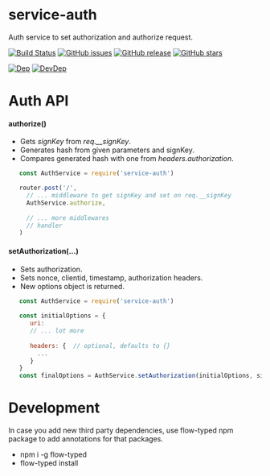 # service-auth
Auth service to set authorization and authorize request.

[![Build Status](https://travis-ci.org/renderforest/service-auth.svg?branch=master)](https://travis-ci.org/renderforest/service-auth)
[![GitHub issues](https://img.shields.io/github/issues/renderforest/service-auth.svg)](https://github.com/renderforest/service-auth/issues)
[![GitHub release](https://img.shields.io/github/release/renderforest/service-auth.svg)](https://github.com/renderforest/service-auth/releases)
[![GitHub stars](https://img.shields.io/github/stars/renderforest/service-auth.svg)](https://github.com/renderforest/service-auth/stargazers)

[![Dep](https://img.shields.io/david/renderforest/service-auth.svg)](https://david-dm.org/renderforest/service-auth)
[![DevDep](https://img.shields.io/david/dev/renderforest/service-auth.svg)](https://david-dm.org/renderforest/service-auth?type=dev)

# Auth API

#### authorize()

  * Gets *signKey* from *req.__signKey*.
  * Generates hash from given parameters and signKey.
  * Compares generated hash with one from *headers.authorization*.
 
  ``` javascript
     const AuthService = require('service-auth')
  
     router.post('/',
       // ... middleware to get signKey and set on req.__signKey
       AuthService.authorize,
      
       // ... more middlewares
       // handler
     )
  ```

#### setAuthorization(...)

  * Sets authorization.
  * Sets nonce, clientid, timestamp, authorization headers.
  * New options object is returned.
 
  ``` javascript
     const AuthService = require('service-auth')
   
     const initialOptions = {
        uri: 
        // ... lot more
        
        headers: {  // optional, defaults to {}  
          ...  
        }
     }
     const finalOptions = AuthService.setAuthorization(initialOptions, signKey, clientId),
  ```

  
# Development
In case you add new third party dependencies, use flow-typed npm package to add annotations for that packages.
 * npm i -g flow-typed
 * flow-typed install
